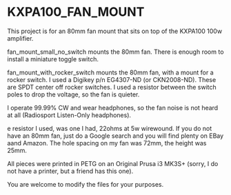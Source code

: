 # KXPA100_FAN_MOUNT

This project is for an 80mm fan mount that sits on top of the KXPA100 100w amplifier.

fan_mount_small_no_switch mounts the 80mm fan. There is enough room to install a miniature toggle switch.

fan_mount_with_rocker_switch mounts the 80mm fan, with a mount for a rocker switch. I used a Digikey p/n EG4307-ND (or CKN2008-ND). These are SPDT center off rocker switches. I used a resistor between the switch poles to drop the voltage, so the fan is quieter.

I operate 99.99% CW and wear headphones, so the fan noise is not heard at all (Radiosport Listen-Only headphones).

e resistor I used, was one I had, 22ohms at 5w wirewound. If you do not have an 80mm fan, just do a Google search and you will find plenty on EBay aand Amazon. The hole spacing on my fan was 72mm, the height was 25mm.

All pieces were printed in PETG on an Original Prusa i3 MK3S+ (sorry, I do not have a printer, but a friend has this one).

You are welcome to modify the files for your purposes.

